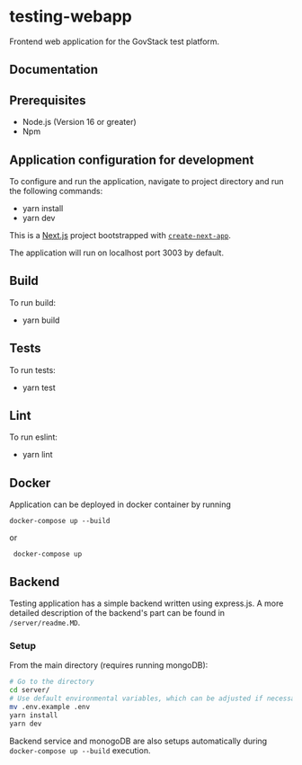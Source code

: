 # testing-webapp
Frontend web application for the GovStack test platform.

## Documentation

## Prerequisites

 * Node.js (Version 16 or greater)
 * Npm

## Application configuration for development 

To configure and run the application, navigate to project directory and run the following commands:

 * yarn install
 * yarn dev

 This is a [Next.js](https://nextjs.org/) project bootstrapped with [`create-next-app`](https://github.com/vercel/next.js/tree/canary/packages/create-next-app).

The application will run on localhost port 3003 by default.

## Build

To run build:

* yarn build

## Tests

To run tests:

* yarn test

## Lint

To run eslint:

* yarn lint

## Docker

Application can be deployed in docker container by running
```shell
docker-compose up --build 
```
or 
```shell
 docker-compose up
```

## Backend 
Testing application has a simple backend written using express.js. 
A more detailed description of the backend's part can be found in `/server/readme.MD`. 
### Setup 
From the main directory (requires running mongoDB):
```bash 
# Go to the directory 
cd server/
# Use default environmental variables, which can be adjusted if necessary
mv .env.example .env 
yarn install
yarn dev
```

Backend service and monogoDB are also setups automatically 
during `docker-compose up --build` execution. 